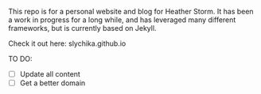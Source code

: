 This repo is for a personal website and blog for Heather Storm. 
It has been a work in progress for a long while, and has leveraged many 
different frameworks, but is currently based on Jekyll. 

Check it out here:
slychika.github.io

TO DO:

- [ ] Update all content 
- [ ] Get a better domain